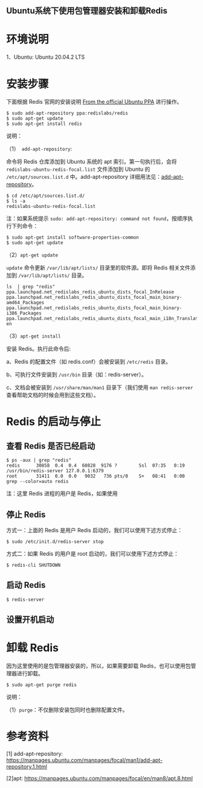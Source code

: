 Ubuntu系统下使用包管理器安装和卸载Redis
---

# 环境说明

1、Ubuntu: Ubuntu 20.04.2 LTS

# 安装步骤 

下面根据 Redis 官网的安装说明 [From the official Ubuntu PPA](https://redis.io/download#from-the-official-ubuntu-ppa) 进行操作。

```
$ sudo add-apt-repository ppa:redislabs/redis
$ sudo apt-get update
$ sudo apt-get install redis
```

说明：

（1）` add-apt-repository`:

 命令将 Redis 仓库添加到 Ubuntu 系统的 apt 索引。第一句执行后，会将 `redislabs-ubuntu-redis-focal.list` 文件添加到 Ubuntu 的 `/etc/apt/sources.list.d` 中。add-apt-repository 详细用法见：[add-apt-repository](https://manpages.ubuntu.com/manpages/focal/man1/add-apt-repository.1.html)。

```
$ cd /etc/apt/sources.list.d/
$ ls -a
redislabs-ubuntu-redis-focal.list
```

注：如果系统提示 `sudo: add-apt-repository: command not found`，按顺序执行下列命令：

```
$ sudo apt-get install software-properties-common
$ sudo apt-get update
```

（2）`apt-get update` 

`update` 命令更新 `/var/lib/apt/lists/` 目录里的软件源。即将 Redis 相关文件添加到 `/var/lib/apt/lists/` 目录。

```
ls  | grep "redis"
ppa.launchpad.net_redislabs_redis_ubuntu_dists_focal_InRelease
ppa.launchpad.net_redislabs_redis_ubuntu_dists_focal_main_binary-amd64_Packages
ppa.launchpad.net_redislabs_redis_ubuntu_dists_focal_main_binary-i386_Packages
ppa.launchpad.net_redislabs_redis_ubuntu_dists_focal_main_i18n_Translation-en
```

（3）`apt-get install`

安装 Redis。执行此命令后:

a、Redis 的配置文件（如 redis.conf）会被安装到 `/etc/redis` 目录。

b、可执行文件安装到 `/usr/bin` 目录（如：redis-server）。

c、文档会被安装到 `/usr/share/man/man1` 目录下（我们使用 `man redis-server` 查看帮助文档的时候会用到这些文档）。

# Redis 的启动与停止

## 查看 Redis 是否已经启动

```
$ ps -aux | grep "redis"
redis      30858  0.4  0.4  60828  9176 ?        Ssl  07:35   0:19 /usr/bin/redis-server 127.0.0.1:6379
root       31411  0.0  0.0   9032   736 pts/0    S+   08:41   0:00 grep --color=auto redis
```

注：这里 Redis 进程的用户是 Redis，如果使用

## 停止 Redis

方式一：上面的 Redis 是用户 Redis 启动的，我们可以使用下述方式停止：

```
$ sudo /etc/init.d/redis-server stop
```

方式二：如果 Redis 的用户是 root 启动的，我们可以使用下述方式停止：

```
$ redis-cli SHUTDOWN
```

## 启动 Redis

```
$ redis-server
```

## 设置开机启动

# 卸载 Redis

因为这里使用的是包管理器安装的，所以，如果需要卸载 Redis，也可以使用包管理器进行卸载。

```
$ sudo apt-get purge redis
```

说明：

（1）`purge`：不仅删除安装包同时也删除配置文件。

# 参考资料

[1] add-apt-repository: https://manpages.ubuntu.com/manpages/focal/man1/add-apt-repository.1.html

[2]apt: https://manpages.ubuntu.com/manpages/focal/en/man8/apt.8.html



